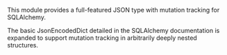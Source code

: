 This module provides a full-featured JSON type with mutation tracking for SQLAlchemy.

The basic JsonEncodedDict detailed in the SQLAlchemy documentation is expanded to support mutation tracking in arbitrarily deeply nested structures.
